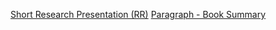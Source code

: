 [Short Research Presentation (RR)](Project-ResearchPresentation)
[Paragraph - Book Summary](Project-BookSummary)